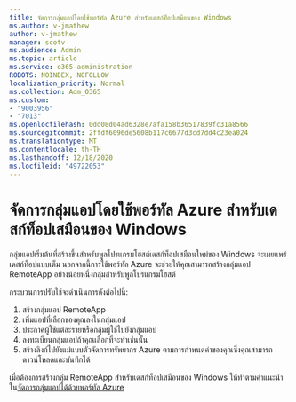 ```yaml
---
title: จัดการกลุ่มแอปโดยใช้พอร์ทัล Azure สำหรับเดสก์ท็อปเสมือนของ Windows
ms.author: v-jmathew
author: v-jmathew
manager: scotv
ms.audience: Admin
ms.topic: article
ms.service: o365-administration
ROBOTS: NOINDEX, NOFOLLOW
localization_priority: Normal
ms.collection: Adm_O365
ms.custom:
- "9003956"
- "7013"
ms.openlocfilehash: 0dd08d04ad6328e7afa158b36517839fc31a8566
ms.sourcegitcommit: 2ffdf6096de5608b117c6677d3cd7dd4c23ea024
ms.translationtype: MT
ms.contentlocale: th-TH
ms.lasthandoff: 12/18/2020
ms.locfileid: "49722053"
---
```

# <a name="manage-app-groups-by-using-the-azure-portal-for-windows-virtual-desktop"></a>จัดการกลุ่มแอปโดยใช้พอร์ทัล Azure สำหรับเดสก์ท็อปเสมือนของ Windows

กลุ่มแอปเริ่มต้นที่สร้างขึ้นสำหรับพูลโปรแกรมโฮสต์เดสก์ท็อปเสมือนใหม่ของ Windows จะเผยแพร่เดสก์ท็อปแบบเต็ม นอกจากนี้การใช้พอร์ทัล Azure จะช่วยให้คุณสามารถสร้างกลุ่มแอป RemoteApp อย่างน้อยหนึ่งกลุ่มสำหรับพูลโปรแกรมโฮสต์

กระบวนการปรับใช้จะดำเนินการดังต่อไปนี้:

1. สร้างกลุ่มแอป RemoteApp
2. เพิ่มแอปที่เลือกของคุณลงในกลุ่มแอป
3. ประกาศผู้ใช้แต่ละรายหรือกลุ่มผู้ใช้ไปยังกลุ่มแอป
4. ลงทะเบียนกลุ่มแอปถ้าคุณเลือกที่จะทำเช่นนั้น
5. สร้างลิงก์ไปยังแม่แบบตัวจัดการทรัพยากร Azure ตามการกำหนดค่าของคุณซึ่งคุณสามารถดาวน์โหลดและบันทึกได้

เมื่อต้องการสร้างกลุ่ม RemoteApp สำหรับเดสก์ท็อปเสมือนของ Windows ให้ทำตามคำแนะนำใน[จัดการกลุ่มแอปได้ด้วยพอร์ทัล Azure](https://go.microsoft.com/fwlink/?linkid=2129550)
